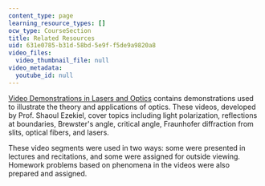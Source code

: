 ```yaml
---
content_type: page
learning_resource_types: []
ocw_type: CourseSection
title: Related Resources
uid: 631e0785-b31d-58bd-5e9f-f5de9a9820a8
video_files:
  video_thumbnail_file: null
video_metadata:
  youtube_id: null
---
```


[Video Demonstrations in Lasers and Optics](/courses/res-6-006-video-demonstrations-in-lasers-and-optics-spring-2008) contains demonstrations used to illustrate the theory and applications of optics. These videos, developed by Prof. Shaoul Ezekiel, cover topics including light polarization, reflections at boundaries, Brewster's angle, critical angle, Fraunhofer diffraction from slits, optical fibers, and lasers.

These video segments were used in two ways: some were presented in lectures and recitations, and some were assigned for outside viewing. Homework problems based on phenomena in the videos were also prepared and assigned.